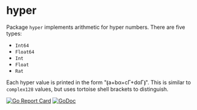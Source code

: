 # hyper

Package `hyper` implements arithmetic for hyper numbers. There are five types:

* `Int64`
* `Float64`
* `Int`
* `Float`
* `Rat`

Each hyper value is printed in the form "⦗a+bα+cΓ+dαΓ⦘". This is similar to `complex128` values, but uses tortoise shell brackets to distinguish.

[![Go Report Card](https://goreportcard.com/badge/gojp/goreportcard)](https://goreportcard.com/report/github.com/meirizarrygelpi/numbers/hyper) [![GoDoc](https://godoc.org/github.com/meirizarrygelpi/numbers/hyper?status.svg)](https://godoc.org/github.com/meirizarrygelpi/numbers/hyper)